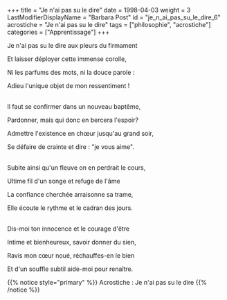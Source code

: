 +++
title = "Je n'ai pas su le dire"
date = 1998-04-03
weight = 3
LastModifierDisplayName = "Barbara Post"
id = "je_n_ai_pas_su_le_dire_6"
acrostiche = "Je n'ai pas su le dire"
tags = ["philosophie", "acrostiche"]
categories = ["Apprentissage"]
+++

Je n'ai pas su le dire aux pleurs du firmament

Et laisser déployer cette immense corolle,

Ni les parfums des mots, ni la douce parole :

Adieu l'unique objet de mon ressentiment !

 \
Il faut se confirmer dans un nouveau baptême,

Pardonner, mais qui donc en bercera l'espoir?

Admettre l'existence en chœur jusqu'au grand soir,

Se défaire de crainte et dire : "je vous aime".

 \
Subite ainsi qu'un fleuve on en perdrait le cours,

Ultime fil d'un songe et refuge de l'âme

La confiance cherchée arraisonne sa trame,

Elle écoute le rythme et le cadran des jours.

 \
Dis-moi ton innocence et le courage d'être

Intime et bienheureux, savoir donner du sien,

Ravis mon cœur noué, réchauffes-en le bien

Et d'un souffle subtil aide-moi pour renaître.

{{% notice style="primary" %}}
Acrostiche : Je n'ai pas su le dire
{{% /notice %}}
